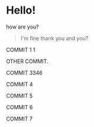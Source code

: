 # Hello!

how are you?
> I'm fine thank you and you?

COMMIT 1 1

OTHER COMMIT.

COMMIT 3346

COMMIT 4

COMMIT 5

COMMIT 6

COMMIT 7
